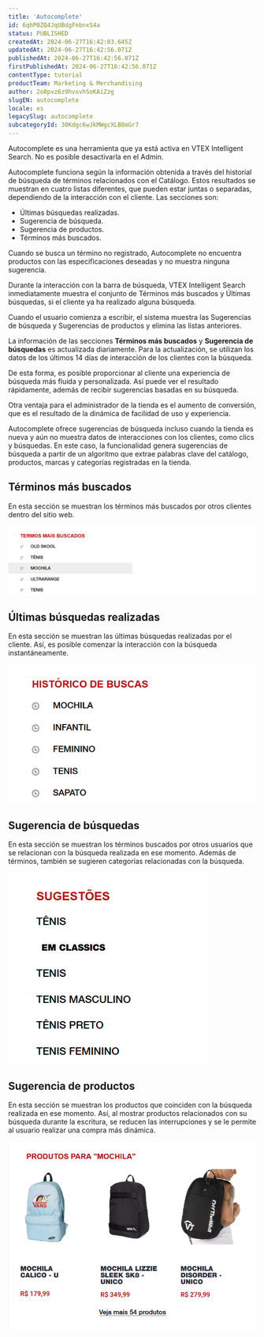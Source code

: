 ```yaml
---
title: 'Autocomplete'
id: 6qhP0ZQ4JqUBdgFnbnxS4a
status: PUBLISHED
createdAt: 2024-06-27T16:42:03.645Z
updatedAt: 2024-06-27T16:42:56.071Z
publishedAt: 2024-06-27T16:42:56.071Z
firstPublishedAt: 2024-06-27T16:42:56.071Z
contentType: tutorial
productTeam: Marketing & Merchandising
author: 2o8pvz6z9hvxvhSoKAiZzg
slugEN: autocomplete
locale: es
legacySlug: autocomplete
subcategoryId: 30Kdgc6wJkMWgcXLB8mGr7
---
```



<div class = "alert alert-warning">
    Autocomplete es una herramienta que ya está activa en VTEX Intelligent Search. No es posible desactivarla en el Admin.
    </div>

Autocomplete funciona según la información obtenida a través del historial de búsqueda de términos relacionados con el Catálogo. Estos resultados se muestran en cuatro listas diferentes, que pueden estar juntas o separadas, dependiendo de la interacción con el cliente. Las secciones son:

- Últimas búsquedas realizadas.
- Sugerencia de búsqueda.
- Sugerencia de productos.
- Términos más buscados.

<div class="alert alert-warning" role="alert">
<p>Cuando se busca un término no registrado, Autocomplete no encuentra productos con las especificaciones deseadas y no muestra ninguna sugerencia.
</p>
</div>

Durante la interacción con la barra de búsqueda, VTEX Intelligent Search inmediatamente muestra el conjunto de Términos más buscados y Últimas búsquedas, si el cliente ya ha realizado alguna búsqueda.

Cuando el usuario comienza a escribir, el sistema muestra las Sugerencias de búsqueda y Sugerencias de productos y elimina las listas anteriores.

<div class = "alert alert-info">
  <p>La información de las secciones <b>Términos más buscados</b> y <b>Sugerencia de búsquedas</b> es actualizada diariamente. Para la actualización, se utilizan los datos de los últimos 14 días de interacción de los clientes con la búsqueda.</p>
  </div>

De esta forma, es posible proporcionar al cliente una experiencia de búsqueda más fluida y personalizada. Así puede ver el resultado rápidamente, además de recibir sugerencias basadas en su búsqueda. 

Otra ventaja para el administrador de la tienda es el aumento de conversión, que es el resultado de la dinámica de facilidad de uso y experiencia.

<div class = "alert alert-info">
  <p>Autocomplete ofrece sugerencias de búsqueda incluso cuando la tienda es nueva y aún no muestra datos de interacciones con los clientes, como clics y búsquedas.
    En este caso, la funcionalidad genera sugerencias de búsqueda a partir de un algoritmo que extrae palabras clave del catálogo, productos, marcas y categorías registradas en la tienda.
</p>
  </div>

## Términos más buscados

En esta sección se muestran los términos más buscados por otros clientes dentro del sitio web.

![PT - Autocomplete termos mais pesquisados](https://raw.githubusercontent.com/vtexdocs/help-center-content/refs/heads/main/docs/es/tutorials/Intelligent%20Search/Intelligent%20Search%20behavior/autocomplete_1.png)

## Últimas búsquedas realizadas

En esta sección se muestran las últimas búsquedas realizadas por el cliente. Así, es posible comenzar la interacción con la búsqueda instantáneamente.

![PT - Autocomplete historico](https://raw.githubusercontent.com/vtexdocs/help-center-content/refs/heads/main/docs/es/tutorials/Intelligent%20Search/Intelligent%20Search%20behavior/autocomplete_2.png)

## Sugerencia de búsquedas

En esta sección se muestran los términos buscados por otros usuarios que se relacionan con la búsqueda realizada en ese momento. Además de términos, también se sugieren categorías relacionadas con la búsqueda.

![PT - Autocomplete sugestao termos](https://raw.githubusercontent.com/vtexdocs/help-center-content/refs/heads/main/docs/es/tutorials/Intelligent%20Search/Intelligent%20Search%20behavior/autocomplete_3.png)

## Sugerencia de productos

En esta sección se muestran los productos que coinciden con la búsqueda realizada en ese momento. Así, al mostrar productos relacionados con su búsqueda durante la escritura, se reducen las interrupciones y se le permite al usuario realizar una compra más dinámica.

![PT - Autocomplete sugestao de produtos](https://raw.githubusercontent.com/vtexdocs/help-center-content/refs/heads/main/docs/es/tutorials/Intelligent%20Search/Intelligent%20Search%20behavior/autocomplete_4.png)
